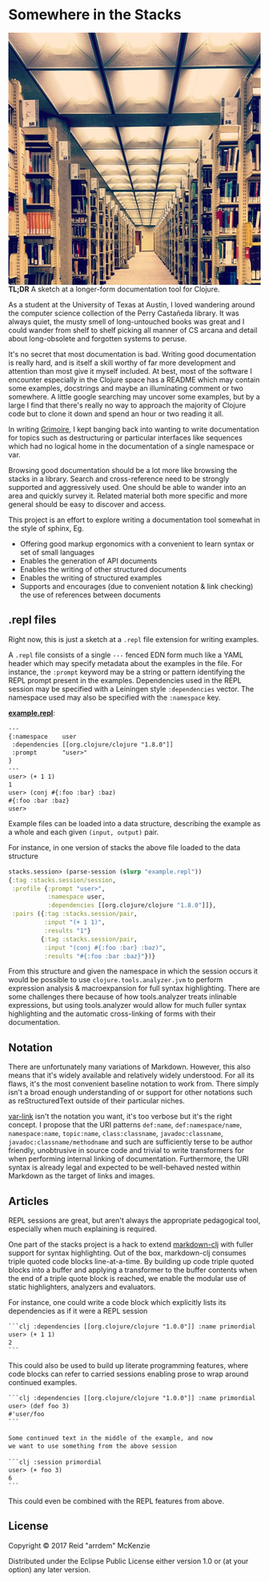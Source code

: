 # Somewhere in the Stacks
<img align="right" src="https://github.com/arrdem/stacks/raw/master/etc/stacks.jpg"/>

**TL;DR** A sketch at a longer-form documentation tool for Clojure.

As a student at the University of Texas at Austin, I loved wandering around the computer science collection of the Perry Castañeda library.
It was always quiet, the musty smell of long-untouched books was great and I could wander from shelf to shelf picking all manner of CS arcana and detail about long-obsolete and forgotten systems to peruse.

It's no secret that most documentation is bad.
Writing good documentation is really hard, and is itself a skill worthy of far more development and attention than most give it myself included.
At best, most of the software I encounter especially in the Clojure space has a README which may contain some examples, docstrings and maybe an illuminating comment or two somewhere.
A little google searching may uncover some examples, but by a large I find that there's really no way to approach the majority of Clojure code but to clone it down and spend an hour or two reading it all.

In writing [Grimoire](http://conj.io), I kept banging back into wanting to write documentation for topics such as destructuring or particular interfaces like sequences which had no logical home in the documentation of a single namespace or var.

Browsing good documentation should be a lot more like browsing the stacks in a library.
Search and cross-reference need to be strongly supported and aggressively used.
One should be able to wander into an area and quickly survey it.
Related material both more specific and more general should be easy to discover and access.

This project is an effort to explore writing a documentation tool somewhat in the style of sphinx, Eg.

- Offering good markup ergonomics with a convenient to learn syntax or set of small languages
- Enables the generation of API documents
- Enables the writing of other structured documents
- Enables the writing of structured examples
- Supports and encourages (due to convenient notation & link checking) the use of references between documents

## .repl files

Right now, this is just a sketch at a `.repl` file extension for writing examples.

A `.repl` file consists of a single `---` fenced EDN form much like a YAML header which may specify metadata about the examples in the file.
For instance, the `:prompt` keyword may be a string or pattern identifying the REPL prompt present in the examples.
Dependencies used in the REPL session may be specified with a Leiningen style `:dependencies` vector.
The namespace used may also be specified with the `:namespace` key.

[**example.repl**](example.repl):
```
---
{:namespace    user
 :dependencies [[org.clojure/clojure "1.8.0"]]
 :prompt       "user>"
}
---
user> (+ 1 1)
1
user> (conj #{:foo :bar} :baz)
#{:foo :bar :baz}
user>
```

Example files can be loaded into a data structure, describing the example as a whole and each given `(input, output)` pair.

For instance, in one version of stacks the above file loaded to the data structure

```clj
stacks.session> (parse-session (slurp "example.repl"))
{:tag :stacks.session/session,
 :profile {:prompt "user>",
           :namespace user,
           :dependencies [[org.clojure/clojure "1.8.0"]]},
 :pairs ({:tag :stacks.session/pair,
          :input "(+ 1 1)",
          :results "1"}
         {:tag :stacks.session/pair,
          :input "(conj #{:foo :bar} :baz)",
          :results "#{:foo :bar :baz}"})}
```

From this structure and given the namespace in which the session occurs it would be possible to use `clojure.tools.analyzer.jvm` to perform expression analysis & macroexpansion for full syntax highlighting.
There are some challenges there because of how tools.analyzer treats inlinable expressions, but using tools.analyzer would allow for much fuller syntax highlighting and the automatic cross-linking of forms with their documentation.

## Notation

There are unfortunately many variations of Markdown.
However, this also means that it's widely available and relatively widely understood.
For all its flaws, it's the most convenient baseline notation to work from.
There simply isn't a broad enough understanding of or support for other notations such as reStructuredText outside of their particular niches.

[var-link](https://github.com/clojure-grimoire/var-link) isn't the notation you want, it's too verbose but it's the right concept.
I propose that the URI patterns `def:name`, `def:namespace/name`, `namespace:name`, `topic:name`, `class:classname`, `javadoc:classname`, `javadoc:classname/methodname` and such are sufficiently terse to be author friendly, unobtrusive in source code and trivial to write transformers for when performing internal linking of documentation.
Furthermore, the URI syntax is already legal and expected to be well-behaved nested within Markdown as the target of links and images.

## Articles

REPL sessions are great, but aren't always the appropriate pedagogical tool, especially when much explaining is required.

One part of the stacks project is a hack to extend [markdown-clj](https://github.com/yogthos/markdown-clj) with fuller support for syntax highlighting.
Out of the box, markdown-clj consumes triple quoted code blocks line-at-a-time.
By building up code triple quoted blocks into a buffer and applying a transformer to the buffer contents when the end of a triple quote block is reached, we enable the modular use of static highlighters, analyzers and evaluators.

For instance, one could write a code block which explicitly lists its dependencies as if it were a REPL session

    ```clj :dependencies [[org.clojure/clojure "1.0.0"]] :name primordial
    user> (+ 1 1)
    2
    ```

This could also be used to build up literate programming features, where code blocks can refer to carried sessions enabling prose to wrap around continued examples.

    ```clj :dependencies [[org.clojure/clojure "1.0.0"]] :name primordial
    user> (def foo 3)
    #'user/foo
    ```

    Some continued text in the middle of the example, and now
    we want to use something from the above session

    ```clj :session primordial
    user> (+ foo 3)
    6
    ```

This could even be combined with the REPL features from above.

## License

Copyright © 2017 Reid "arrdem" McKenzie

Distributed under the Eclipse Public License either version 1.0 or (at
your option) any later version.
